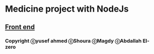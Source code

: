 # Medicine project with NodeJs

## [Front end](https://github.com/magdybadr978/medicine_React.git)

### Copyright ⓒyusef ahmed  ⓒShoura ⓒMagdy ⓒAbdallah El-zero
